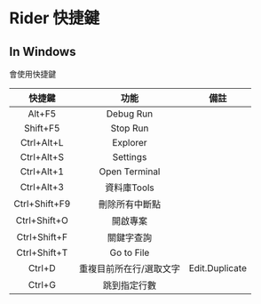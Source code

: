 # Rider 快捷鍵

## In Windows

會使用快捷鍵

|快捷鍵         |功能           |備註           |
|:-------------:|:-------------:|:------------:|
|Alt+F5     |Debug Run       |               |
|Shift+F5     |Stop Run       |               |
|Ctrl+Alt+L     |Explorer       |               |
|Ctrl+Alt+S     |Settings       |               |
|Ctrl+Alt+1     |Open Terminal       |               |
|Ctrl+Alt+3     |資料庫Tools       |               |
|Ctrl+Shift+F9     |刪除所有中斷點       |               |
|Ctrl+Shift+O     |開啟專案       |               |
|Ctrl+Shift+F     |關鍵字查詢       |               |
|Ctrl+Shift+T     |Go to File       |               |
|Ctrl+D          | 重複目前所在行/選取文字 | Edit.Duplicate  |
|Ctrl+G     |跳到指定行數       |               |
